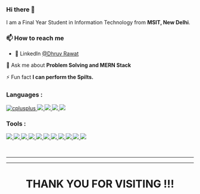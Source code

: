 <!-- Intro -->
### Hi there 👋
I am a Final Year Student in Information Technology from **MSIT, New Delhi**.

<!-- End of Intro -->
<!-- <br><br> -->

<!-- Hero -->
<!-- End of Hero -->

<!-- About -->
<!-- --- -->
<!--  ![](https://komarev.com/ghpvc/?username=yesDhruv&color=green) -->
<!-- - 🌱 I’m currently learning **Data Structures and Algorithms.**

- 🚀 I’m currently doing **MERN STACK** 
- 👯 I’m looking to collaborate on **OpenSource Projects.** -->

<!-- - 👨‍💻 All of my Activity are available at **[My Portfolio](https://nitinrathodsvnit.github.io/My-Portfolio/)** -->
### 📫 How to reach me
-  👥 LinkedIn [@Dhruv Rawat](https://www.linkedin.com/in/yesdhruv/)
<!-- -  💻 Website: [@Dhruv Rawat Portfolio](https://dhruv-rawat-profile.on.fleek.co/) -->

 💬 Ask me about **Problem Solving and MERN Stack**

  ⚡ Fun fact **I can perform the Spilts.**

<!-- <img src="https://github-readme-stats.vercel.app/api?username=yesDhruv&show_icons=true&count_private=true&theme=tokyonight" alt="dhruv-rawat" /> -->

<!-- End of About -->
 
<!-- <br> -->

<!-- Languages -->
<h3 align="left">Languages :</h3>
<p align="left"> 
  <a href="https://www.geeksforgeeks.org/c-language-set-1-introduction/" target="_blank"> <img src="https://img.shields.io/badge/c-%2300599C.svg?style=for-the-badge&logo=c&logoColor=white" alt="cplusplus"/> </a>   
  <a href="https://www.w3schools.com/cpp/" target="_blank"> <img src="https://img.shields.io/badge/c++-%2300599C.svg?style=for-the-badge&logo=c%2B%2B&logoColor=white"/> </a>   
  <a href="https://www.w3schools.com/css/" target="_blank"> <img src="https://img.shields.io/badge/css3-%231572B6.svg?style=for-the-badge&logo=css3&logoColor=white"/> </a> 
  <a href="https://www.w3.org/html/" target="_blank"> <img src="https://img.shields.io/badge/html5-%23E34F26.svg?style=for-the-badge&logo=html5&logoColor=white"/> </a>
  <a href="https://developer.mozilla.org/en-US/docs/Web/JavaScript" target="_blank"> <img src="https://img.shields.io/badge/javascript-%23323330.svg?style=for-the-badge&logo=javascript&logoColor=%23F7DF1E"/> </a> 
<!--   <a href="https://www.python.org" target="_blank"> <img src="https://img.shields.io/badge/python-3670A0?style=for-the-badge&logo=python&logoColor=ffdd54"/> </a> -->
</p>
<!-- End of Languages -->

<!-- Platforms -->
<!-- <h3 align="left">Platforms :</h3>
<p align="left">
  <a href="https://www.codechef.com/users/aniketrana" target="_blank"><img align="center" src="https://img.shields.io/badge/CodeChef-%23964B00.svg?style=for-the-badge&logo=CodeChef&logoColor=white" /></a>
  <a href="https://codeforces.com/profile/nitin23rathod" target="_blank"><img align="center" src="https://img.shields.io/badge/Codeforces-445f9d?style=for-the-badge&logo=Codeforces&logoColor=white" /></a>
  <a href="https://leetcode.com/nitin23rathod/" target="_blank"><img align="center" src="https://img.shields.io/badge/LeetCode-000000?style=for-the-badge&logo=LeetCode&logoColor=#d16c06" /></a>
</p> -->
<!-- End of Platforms -->

<!-- Tools -->
<h3 align="left">Tools :</h3>
<p align="left">
  <a href="https://tailwindcss.com/" target="_blank"> <img src="https://img.shields.io/badge/tailwindcss-%2338B2AC.svg?style=for-the-badge&logo=tailwind-css&logoColor=white"/> </a>
  <a href="https://getbootstrap.com" target="_blank"> <img src="https://img.shields.io/badge/bootstrap-%23563D7C.svg?style=for-the-badge&logo=bootstrap&logoColor=white"/> </a>
  <a href="https://reactjs.org/" target="_blank"> <img src="https://img.shields.io/badge/react-%2320232a.svg?style=for-the-badge&logo=react&logoColor=%2361DAFB"/> </a>
  <a href="https://nodejs.org" target="_blank"> <img src="https://img.shields.io/badge/node.js-6DA55F?style=for-the-badge&logo=node.js&logoColor=white"/> </a>
  <a href="https://www.npmjs.com/" target="_blank"> <img src="https://img.shields.io/badge/NPM-%23000000.svg?style=for-the-badge&logo=npm&logoColor=white"/> </a>
  <a href="https://firebase.google.com/" target="_blank"> <img src="https://img.shields.io/badge/firebase-%23039BE5.svg?style=for-the-badge&logo=firebase"/> </a> 
  <a href="https://www.mongodb.com/" target="_blank"> <img src="https://img.shields.io/badge/MongoDB-%234ea94b.svg?style=for-the-badge&logo=mongodb&logoColor=white"/> </a>
  <a href="https://www.heroku.com/" target="_blank"> <img src="https://img.shields.io/badge/heroku-%23430098.svg?style=for-the-badge&logo=heroku&logoColor=white"/> </a>
<!--   <a href="https://www.netlify.com/" target="_blank"> <img src="https://img.shields.io/badge/netlify-%23000000.svg?style=for-the-badge&logo=netlify&logoColor=#00C7B7"/> </a> -->
<!--   <a href="https://vercel.com/" target="_blank"> <img src="https://img.shields.io/badge/vercel-%23000000.svg?style=for-the-badge&logo=vercel&logoColor=white"/> </a> -->
  <a href="https://code.visualstudio.com/" target="_blank"> <img src="https://img.shields.io/badge/Visual%20Studio%20Code-0078d7.svg?style=for-the-badge&logo=visual-studio-code&logoColor=white"/> </a>
<!--   <a href="https://www.blender.org/" target="_blank"> <img src="https://img.shields.io/badge/blender-%23F5792A.svg?style=for-the-badge&logo=blender&logoColor=white"/> </a>  -->
<!--   <a href="https://www.figma.com/" target="_blank"> <img src="https://img.shields.io/badge/figma-%23F24E1E.svg?style=for-the-badge&logo=figma&logoColor=white"/> </a>  -->
  <a href="https://git-scm.com/" target="_blank"> <img src="https://img.shields.io/badge/git-%23F05033.svg?style=for-the-badge&logo=git&logoColor=white"/> </a>
  <a href="https://github.com/yesDhruv/" target="_blank"> <img src="https://img.shields.io/badge/github-%23121011.svg?style=for-the-badge&logo=github&logoColor=white"/> </a>
</p>
<!-- End of Tools -->

<br>
<hr>

<!-- GitHub Stats -->
<!-- <p align="center">
  <img width=260 src="https://github-readme-stats.vercel.app/api?username=nitinrathodsvnit&show_icons=true&theme=tokyonight&locale=en" alt="nitinrathodsvnit" />
  &nbsp
  <img width=260 src="https://github-readme-stats.vercel.app/api/top-langs/?username=nitinrathodsvnit&show_icons=true&theme=tokyonight&locale=en&layout=compact" alt="nitin23rathod" />
  &nbsp
  <img width=260 src="http://github-readme-streak-stats.herokuapp.com?user=nitinrathodsvnit&show_icons=true&theme=tokyonight&locale=en" />
  <br>
  <br>
  <img src="https://activity-graph.herokuapp.com/graph?username=nitinrathodsvnit&bg_color=1a1b27&color=638fda&line=bb8eef&point=638fda&area=true&hide_border=true" />
</p> -->
<!-- End of GitHub Stats -->

<hr>

<!-- Thank You -->
<!--<img height="200" align="left" src="https://c.tenor.com/KMickTxR-aUAAAAi/tanjiro.gif" alt="nitin23rathod" />-->
<h1 align="center">THANK YOU FOR VISITING !!!</h1>
<!-- End of Thank You -->

<!-- Social Media -->
<!-- <p align="center">
  <a href="https://www.linkedin.com/in/nitin-rathod23/" target="blank"><img align="center" src="https://img.shields.io/badge/NititRathod-%230077B5.svg?style=for-the-badge&logo=linkedin&logoColor=white" /></a>
  <a href="https://instagram.com/nitin23rathod" target="blank"><img align="center" src="https://img.shields.io/badge/nick23rathod-%23E4405F.svg?style=for-the-badge&logo=Instagram&logoColor=white" /></a>
</p> -->
<!-- End of Social Media -->

<!---
yesDhruv/yesDhruv is a ✨ special ✨ repository because its `README.md` (this file) appears on your GitHub profile.
You can click the Preview link to take a look at your changes.
--->

